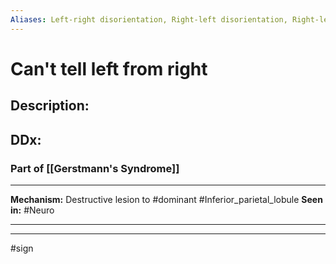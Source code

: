 ```yaml
---
Aliases: Left-right disorientation, Right-left disorientation, Right-left confusion
---
```

# Can't tell left from right 
## Description:
###
## DDx:
### Part of [[Gerstmann's Syndrome]]

---
**Mechanism:** Destructive lesion to #dominant #Inferior_parietal_lobule 
**Seen in:** #Neuro 

---


---
#sign 
 
